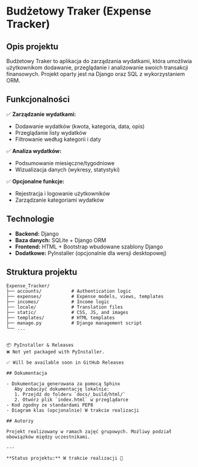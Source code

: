 # Budżetowy Traker (Expense Tracker)

## Opis projektu

Budżetowy Traker to aplikacja do zarządzania wydatkami, która umożliwia użytkownikom dodawanie, przeglądanie i analizowanie swoich transakcji finansowych. Projekt oparty jest na Django oraz SQL z wykorzystaniem ORM.

## Funkcjonalności

✅ **Zarządzanie wydatkami:**

- Dodawanie wydatków (kwota, kategoria, data, opis)
- Przeglądanie listy wydatków
- Filtrowanie według kategorii i daty

✅ **Analiza wydatków:**

- Podsumowanie miesięczne/tygodniowe
- Wizualizacja danych (wykresy, statystyki)

✅ **Opcjonalne funkcje:**

- Rejestracja i logowanie użytkowników
- Zarządzanie kategoriami wydatków

## Technologie

- **Backend:** Django
- **Baza danych:** SQLite + Django ORM
- **Frontend:** HTML + Bootstrap wbudowane szablony Django
- **Dodatkowe:** PyInstaller (opcjonalnie dla wersji desktopowej)

## Struktura projektu

```
Expense_Tracker/
├── accounts/           # Authentication logic
├── expenses/           # Expense models, views, templates
├── incomes/            # Income logic
├── locale/             # Translation files
├── static/             # CSS, JS, and images
├── templates/          # HTML templates
├── manage.py           # Django management script
└── ...


📦 PyInstaller & Releases
❌ Not yet packaged with PyInstaller.

✅ Will be available soon in GitHub Releases

## Dokumentacja

- Dokumentacja generowana za pomocą Sphinx
   Aby zobaczyć dokumentację lokalnie:
   1. Przejdź do folderu `docs/_build/html/`
   2. Otwórz plik `index.html` w przeglądarce
- Kod zgodny ze standardami PEP8
- Diagram klas (opcjonalnie) W trakcie realizacji

## Autorzy

Projekt realizowany w ramach zajęć grupowych. Możliwy podział obowiązków między uczestnikami.

---

**Status projektu:** W trakcie realizacji 🚀

